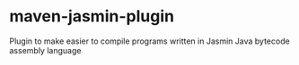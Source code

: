 maven-jasmin-plugin
===================

Plugin to make easier to compile programs written in Jasmin Java bytecode assembly language
